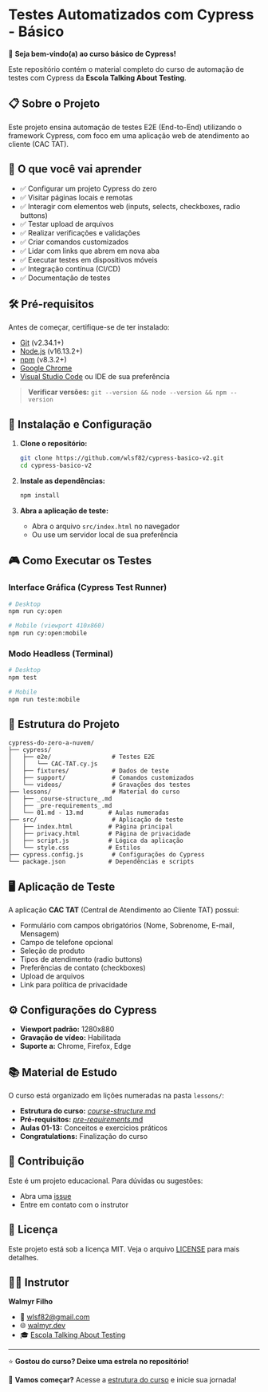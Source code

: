 # Testes Automatizados com Cypress - Básico

👋 **Seja bem-vindo(a) ao curso básico de Cypress!**

Este repositório contém o material completo do curso de automação de testes com Cypress da **Escola Talking About Testing**.

## 📋 Sobre o Projeto

Este projeto ensina automação de testes E2E (End-to-End) utilizando o framework Cypress, com foco em uma aplicação web de atendimento ao cliente (CAC TAT).

## 🎯 O que você vai aprender

- ✅ Configurar um projeto Cypress do zero
- ✅ Visitar páginas locais e remotas
- ✅ Interagir com elementos web (inputs, selects, checkboxes, radio buttons)
- ✅ Testar upload de arquivos
- ✅ Realizar verificações e validações
- ✅ Criar comandos customizados
- ✅ Lidar com links que abrem em nova aba
- ✅ Executar testes em dispositivos móveis
- ✅ Integração contínua (CI/CD)
- ✅ Documentação de testes

## 🛠️ Pré-requisitos

Antes de começar, certifique-se de ter instalado:

- [Git](https://git-scm.com/) (v2.34.1+)
- [Node.js](https://nodejs.org/) (v16.13.2+)
- [npm](https://www.npmjs.com/) (v8.3.2+)
- [Google Chrome](https://www.google.com/chrome/)
- [Visual Studio Code](https://code.visualstudio.com/) ou IDE de sua preferência

> **Verificar versões:** `git --version && node --version && npm --version`

## 🚀 Instalação e Configuração

1. **Clone o repositório:**
   ```bash
   git clone https://github.com/wlsf82/cypress-basico-v2.git
   cd cypress-basico-v2
   ```

2. **Instale as dependências:**
   ```bash
   npm install
   ```

3. **Abra a aplicação de teste:**
   - Abra o arquivo `src/index.html` no navegador
   - Ou use um servidor local de sua preferência

## 🎮 Como Executar os Testes

### Interface Gráfica (Cypress Test Runner)
```bash
# Desktop
npm run cy:open

# Mobile (viewport 410x860)
npm run cy:open:mobile
```

### Modo Headless (Terminal)
```bash
# Desktop
npm test

# Mobile
npm run teste:mobile
```

## 📁 Estrutura do Projeto

```
cypress-do-zero-a-nuvem/
├── cypress/
│   ├── e2e/                 # Testes E2E
│   │   └── CAC-TAT.cy.js
│   ├── fixtures/            # Dados de teste
│   ├── support/             # Comandos customizados
│   └── videos/              # Gravações dos testes
├── lessons/                 # Material do curso
│   ├── _course-structure_.md
│   ├── _pre-requirements_.md
│   └── 01.md - 13.md       # Aulas numeradas
├── src/                     # Aplicação de teste
│   ├── index.html          # Página principal
│   ├── privacy.html        # Página de privacidade
│   ├── script.js           # Lógica da aplicação
│   └── style.css           # Estilos
├── cypress.config.js        # Configurações do Cypress
└── package.json            # Dependências e scripts
```

## 🖥️ Aplicação de Teste

A aplicação **CAC TAT** (Central de Atendimento ao Cliente TAT) possui:

- Formulário com campos obrigatórios (Nome, Sobrenome, E-mail, Mensagem)
- Campo de telefone opcional
- Seleção de produto
- Tipos de atendimento (radio buttons)
- Preferências de contato (checkboxes)
- Upload de arquivos
- Link para política de privacidade

## ⚙️ Configurações do Cypress

- **Viewport padrão:** 1280x880
- **Gravação de vídeo:** Habilitada
- **Suporte a:** Chrome, Firefox, Edge

## 📚 Material de Estudo

O curso está organizado em lições numeradas na pasta `lessons/`:

- **Estrutura do curso:** [_course-structure_.md](./lessons/_course-structure_.md)
- **Pré-requisitos:** [_pre-requirements_.md](./lessons/_pre-requirements_.md)
- **Aulas 01-13:** Conceitos e exercícios práticos
- **Congratulations:** Finalização do curso

## 🤝 Contribuição

Este é um projeto educacional. Para dúvidas ou sugestões:

- Abra uma [issue](https://github.com/wlsf82/cypress-basico-v2/issues)
- Entre em contato com o instrutor

## 📄 Licença

Este projeto está sob a licença MIT. Veja o arquivo [LICENSE](LICENSE) para mais detalhes.

## 👨🏫 Instrutor

**Walmyr Filho**
- 📧 wlsf82@gmail.com
- 🌐 [walmyr.dev](https://walmyr.dev/)
- 🎓 [Escola Talking About Testing](https://udemy.com/user/walmyr)

---

⭐ **Gostou do curso? Deixe uma estrela no repositório!**

🚀 **Vamos começar?** Acesse a [estrutura do curso](./lessons/_course-structure_.md) e inicie sua jornada!

